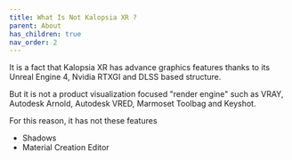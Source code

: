 ```yaml
---
title: What Is Not Kalopsia XR ?
parent: About
has_children: true
nav_order: 2
---
```


It is a fact that Kalopsia XR has advance graphics features thanks to its Unreal Engine 4, Nvidia RTXGI and DLSS based structure.

But it is not a product visualization focused "render engine" such as VRAY, Autodesk Arnold, Autodesk VRED, Marmoset Toolbag and Keyshot.

For this reason, it has not these features
* Shadows
* Material Creation Editor
